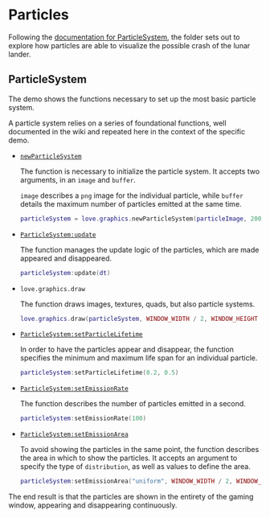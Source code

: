 # Particles

Following the [documentation for ParticleSystem](https://love2d.org/wiki/ParticleSystem), the folder sets out to explore how particles are able to visualize the possible crash of the lunar lander.

## ParticleSystem

The demo shows the functions necessary to set up the most basic particle system.

A particle system relies on a series of foundational functions, well documented in the wiki and repeated here in the context of the specific demo.

- [`newParticleSystem`](https://love2d.org/wiki/love.graphics.newParticleSystem)

  The function is necessary to initialize the particle system. It accepts two arguments, in an `image` and `buffer`.

  `image` describes a `png` image for the individual particle, while `buffer` details the maximum number of particles emitted at the same time.

  ```lua
  particleSystem = love.graphics.newParticleSystem(particleImage, 200)
  ```

- [`ParticleSystem:update`](https://love2d.org/wiki/ParticleSystem:update)

  The function manages the update logic of the particles, which are made appeared and disappeared.

  ```lua
  particleSystem:update(dt)
  ```

- `love.graphics.draw`

  The function draws images, textures, quads, but also particle systems.

  ```lua
  love.graphics.draw(particleSystem, WINDOW_WIDTH / 2, WINDOW_HEIGHT / 2)
  ```

- [`ParticleSystem:setParticleLifetime`](https://love2d.org/wiki/ParticleSystem:setParticleLifetime)

  In order to have the particles appear and disappear, the function specifies the minimum and maximum life span for an individual particle.

  ```lua
  particleSystem:setParticleLifetime(0.2, 0.5)
  ```

- [`ParticleSystem:setEmissionRate`](https://love2d.org/wiki/ParticleSystem:setEmissionRate)

  The function describes the number of particles emitted in a second.

  ```lua
  particleSystem:setEmissionRate(100)
  ```

- [`ParticleSystem:setEmissionArea`](https://love2d.org/wiki/ParticleSystem:setEmissionArea)

  To avoid showing the particles in the same point, the function describes the area in which to show the particles. It accepts an argument to specify the type of `distribution`, as well as values to define the area.

  ```lua
  particleSystem:setEmissionArea("uniform", WINDOW_WIDTH / 2, WINDOW_HEIGHT / 2)
  ```

The end result is that the particles are shown in the entirety of the gaming window, appearing and disappearing continuously.
